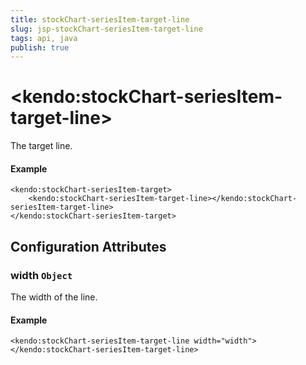 ```yaml
---
title: stockChart-seriesItem-target-line
slug: jsp-stockChart-seriesItem-target-line
tags: api, java
publish: true
---
```


# \<kendo:stockChart-seriesItem-target-line\>

The target line.

#### Example
    <kendo:stockChart-seriesItem-target>
        <kendo:stockChart-seriesItem-target-line></kendo:stockChart-seriesItem-target-line>
    </kendo:stockChart-seriesItem-target>

## Configuration Attributes

### width `Object`

The width of the line.

#### Example
    <kendo:stockChart-seriesItem-target-line width="width">
    </kendo:stockChart-seriesItem-target-line>

